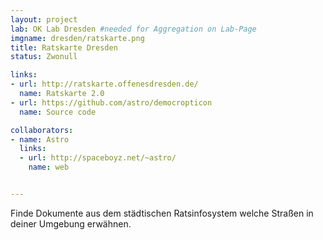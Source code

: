 ```yaml
---
layout: project
lab: OK Lab Dresden #needed for Aggregation on Lab-Page
imgname: dresden/ratskarte.png
title: Ratskarte Dresden
status: Zwonull

links:
- url: http://ratskarte.offenesdresden.de/
  name: Ratskarte 2.0
- url: https://github.com/astro/democropticon
  name: Source code

collaborators:
- name: Astro
  links:
  - url: http://spaceboyz.net/~astro/
    name: web


---
```


Finde Dokumente aus dem städtischen Ratsinfosystem welche Straßen in
deiner Umgebung erwähnen.
